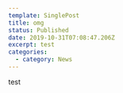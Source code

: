 ```yaml
---
template: SinglePost
title: omg
status: Published
date: 2019-10-31T07:08:47.206Z
excerpt: test
categories:
  - category: News
---
```

test
